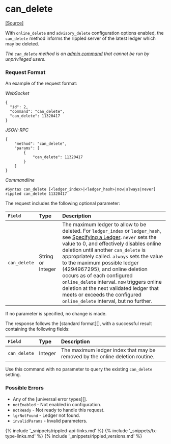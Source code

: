 # can_delete
[[Source]<br>](https://github.com/ripple/rippled/blob/develop/src/ripple/rpc/handlers/CanDelete.cpp "Source")

With `online_delete` and `advisory_delete` configuration options enabled, the `can_delete` method informs the rippled server of the latest ledger which may be deleted.

_The `can_delete` method is an [admin command](#connecting-to-rippled) that cannot be run by unprivileged users._

### Request Format

An example of the request format:

<!-- MULTICODE_BLOCK_START -->

*WebSocket*

```
{
  "id": 2,
  "command": "can_delete",
  "can_delete": 11320417
}
```

*JSON-RPC*

```
{
    "method": "can_delete",
    "params": [
        {
            "can_delete": 11320417
        }
    ]
}
```

*Commandline*

```
#Syntax can_delete [<ledger_index>|<ledger_hash>|now|always|never]
rippled can_delete 11320417
```

<!-- MULTICODE_BLOCK_END -->

The request includes the following optional parameter:

| `Field`      | Type              | Description                               |
|:-------------|:------------------|:------------------------------------------|
| `can_delete` | String or Integer | The maximum ledger to allow to be deleted. For `ledger_index` or `ledger_hash`, see [Specifying a Ledger](#specifying-ledgers). `never` sets the value to 0, and effectively disables online deletion until another `can_delete` is appropriately called.  `always` sets the value to the maximum possible ledger (4294967295), and online deletion occurs as of each configured `online_delete` interval. `now` triggers online deletion at the next validated ledger that meets or exceeds the configured `online_delete` interval, but no further. |

If no parameter is specified, no change is made.

The response follows the [standard format][], with
a successful result containing the following fields:

| `Field`      | Type    | Description                                         |
|:-------------|:--------|:----------------------------------------------------|
| `can_delete` | Integer | The maximum ledger index that may be removed by the online deletion routine. |

Use this command with no parameter to query the existing `can_delete` setting.

### Possible Errors

* Any of the [universal error types][].
* `notEnabled` - Not enabled in configuration.
* `notReady` - Not ready to handle this request.
* `lgrNotFound` - Ledger not found.
* `invalidParams` - Invalid parameters.

<!--{# common link defs #}-->
{% include '_snippets/rippled-api-links.md' %}
{% include '_snippets/tx-type-links.md' %}
{% include '_snippets/rippled_versions.md' %}
